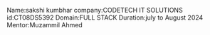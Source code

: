 Name:sakshi kumbhar
company:CODETECH IT SOLUTIONS
id:CT08DS5392
Domain:FULL STACK
Duration:july to August 2024
Mentor:Muzammil Ahmed
